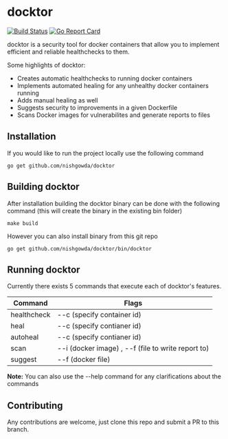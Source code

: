 # docktor

[![Build Status](https://travis-ci.com/nishgowda/docktor.svg?branch=master)](https://travis-ci.com/nishgowda/docktor)
[![Go Report Card](https://goreportcard.com/badge/github.com/nishgowda/docktor)](https://goreportcard.com/report/github.com/nishgowda/docktor)

docktor is a security tool for docker containers that allow you to implement efficient and reliable healthchecks to them.

Some highlights of docktor:
 - Creates automatic healthchecks to running docker containers
 - Implements automated healing for any unhealthy docker containers running
 - Adds manual healing as well
 - Suggests security to improvements in a given Dockerfile
 - Scans Docker images for vulnerabilites and generate reports to files

## Installation
If you would like to run the project locally use the following command
```
go get github.com/nishgowda/docktor
```

## Building docktor
After installation building the docktor binary can be done with the following command (this will create the binary in the existing bin folder)
``` 
make build
```

However you can also install binary from this git repo
```
go get github.com/nishgowda/docktor/bin/docktor
```
## Running docktor
Currently there exists 5 commands that execute each of docktor's features. 

| Command | Flags |
|---------| ------|
| healthcheck | --c (specify container id)|
|heal | --c (specify contianer id) |
|autoheal | --c (specify contianer id) |
|scan | --i (docker image) , --f (file to write report to)|
|suggest | --f (docker file) | 

**Note:** You can also use the --help command for any clarifications about the commands

## Contributing
Any contributions are welcome, just clone this repo and submit a PR to this branch.